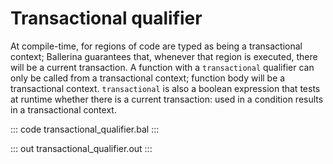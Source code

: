 # Transactional qualifier

At compile-time, for regions of code are typed as being a transactional context; Ballerina guarantees that, whenever that region is executed, there will be a current transaction.
A function with a `transactional` qualifier can only be called from a transactional context; function  body will be a transactional context.
`transactional` is also a boolean expression that tests at runtime whether there is a current transaction: used in a condition results in a transactional context.

::: code transactional_qualifier.bal :::

::: out transactional_qualifier.out :::